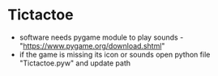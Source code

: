 # Tictactoe
- software needs pygame module to play sounds -"https://www.pygame.org/download.shtml"
- if the game is missing its icon or sounds open python file "Tictactoe.pyw" and update path
